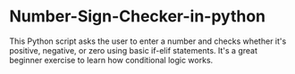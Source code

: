 # Number-Sign-Checker-in-python
This Python script asks the user to enter a number and checks whether it's positive, negative, or zero using basic if-elif statements. It's a great beginner exercise to learn how conditional logic works.
